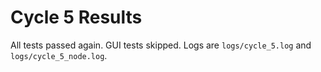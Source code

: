 # Cycle 5 Results

All tests passed again. GUI tests skipped. Logs are `logs/cycle_5.log` and `logs/cycle_5_node.log`.
